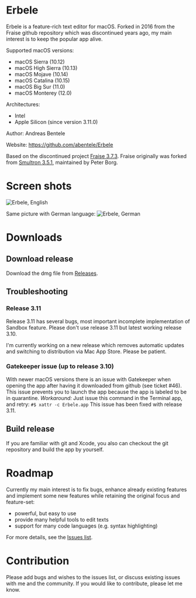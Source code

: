 # Erbele

Erbele is a feature-rich text editor for macOS. Forked in 2016 from the Fraise github repository which was discontinued years ago, my main interest is to keep the popular app alive.

Supported macOS versions:
* macOS Sierra (10.12)
* macOS High Sierra (10.13)
* macOS Mojave (10.14)
* macOS Catalina (10.15)
* macOS Big Sur (11.0)
* macOS Monterey (12.0)

Architectures: 
* Intel
* Apple Silicon (since version 3.11.0)

Author: Andreas Bentele

Website: https://github.com/abentele/Erbele

Based on the discontinued project [Fraise 3.7.3](https://github.com/jfmoy/Fraise).
Fraise originally was forked from [Smultron 3.5.1](https://sourceforge.net/projects/smultron/), maintained by Peter Borg.

# Screen shots

![Erbele, English](https://github.com/abentele/Erbele/raw/master/Erbele-screenshot_en.png)

Same picture with German language:
![Erbele, German](https://github.com/abentele/Erbele/raw/master/Erbele-screenshot_de.png)

# Downloads

## Download release

Download the dmg file from [Releases](https://github.com/abentele/Erbele/releases).

## Troubleshooting

### Release 3.11

Release 3.11 has several bugs, most important incomplete implementation of Sandbox feature.
Please don't use release 3.11 but latest working release 3.10.

I'm currently working on a new release which removes automatic updates and switching to distribution via Mac App Store.
Please be patient.

### Gatekeeper issue (up to release 3.10)

With newer macOS versions there is an issue with Gatekeeper when opening the app after having it downloaded from github (see ticket #46).
This issue prevents you to launch the app because the app is labeled to be in quarantine.
*Workaround:* Just issue this command in the Terminal app, and retry: `#$ xattr -c Erbele.app`
This issue has been fixed with release 3.11.

## Build release

If you are familiar with git and Xcode, you also can checkout the git repository and build the app by yourself.

# Roadmap

Currently my main interest is to fix bugs, enhance already existing features and implement some new features while retaining the original focus and feature-set:
* powerful, but easy to use
* provide many helpful tools to edit texts
* support for many code languages (e.g. syntax highlighting)

For more details, see the [Issues list](https://github.com/abentele/Erbele/issues).

# Contribution

Please add bugs and wishes to the issues list, or discuss existing issues with me and the community.
If you would like to contribute, please let me know.
